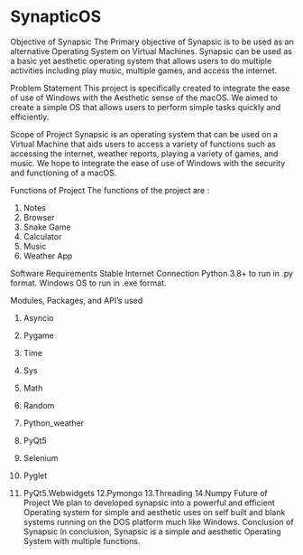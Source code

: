 # SynapticOS
Objective of Synapsic
The Primary objective of Synapsic is to be used as an
alternative Operating System on Virtual Machines. Synapsic
can be used as a basic yet aesthetic operating system that
allows users to do multiple activities including play music,
multiple games, and access the internet.

Problem Statement
This project is specifically created to integrate the ease of use of
Windows with the Aesthetic sense of the macOS. We aimed to
create a simple OS that allows users to perform simple tasks
quickly and efficiently.

Scope of Project
Synapsic is an operating system that can be used on a Virtual
Machine that aids users to access a variety of functions such as
accessing the internet, weather reports, playing a variety of
games, and music. We hope to integrate the ease of use of
Windows with the security and functioning of a macOS.

Functions of Project
The functions of the project are :
1. Notes
2. Browser
3. Snake Game
4. Calculator
5. Music
6. Weather App

Software Requirements
Stable Internet Connection
Python 3.8+ to run in .py format.
Windows OS to run in .exe format.

Modules, Packages, and API’s used

1. Asyncio

2. Pygame
3. Time
4. Sys
5. Math
6. Random
7. Python_weather
8. PyQt5
9. Selenium
10. Pyglet
11. PyQt5.Webwidgets
12.Pymongo
13.Threading
14.Numpy
Future of Project
We plan to developed synapsic into a powerful and efficient
Operating system for simple and aesthetic uses on self built
and blank systems running on the DOS platform much like
Windows.
Conclusion of Synapsic
In conclusion, Synapsic is a simple and aesthetic Operating
System with multiple functions.
